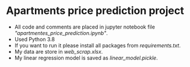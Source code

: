 # Apartments price prediction project

* All code and comments are placed in jupyter notebook file *"apartmentes_price_prediction.ipynb"*.  
* Used Python 3.8
* If you want to run it please install all packages from *requirements.txt*.  
* My data are store in *web_scrap.xlsx*.  
* My linear regression model is saved as *linear_model.pickle*.
